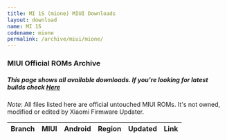 ```yaml
---
title: MI 1S (mione) MIUI Downloads
layout: download
name: MI 1S
codename: mione
permalink: /archive/miui/mione/
---
```

### MIUI Official ROMs Archive
##### This page shows all available downloads. If you're looking for latest builds check [Here](/miui/mione/)
*Note*: All files listed here are official untouched MIUI ROMs. It's not owned, modified or edited by Xiaomi Firmware Updater.


<div class="table-responsive-md" id="table-wrapper">
<table id="miui" class="compact table table-striped table-hover table-sm">
    <thead class="thead-dark">
        <tr>
            <th>Branch</th>
            <th>MIUI</th>
            <th>Android</th>
            <th>Region</th>
            <th>Updated</th>
            <th>Link</th>
        </tr>
    </thead>
    <script>loadMiuiArchive('mione')</script>
</table>
</div>


